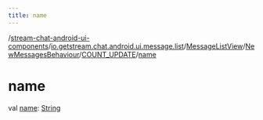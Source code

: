 ```yaml
---
title: name
---
```

/[stream-chat-android-ui-components](../../../../index.md)/[io.getstream.chat.android.ui.message.list](../../../index.md)/[MessageListView](../../index.md)/[NewMessagesBehaviour](../index.md)/[COUNT_UPDATE](index.md)/[name](name.md)  
  
  
  
# name  
val [name](name.md): [String](https://kotlinlang.org/api/latest/jvm/stdlib/kotlin/-string/index.html)
